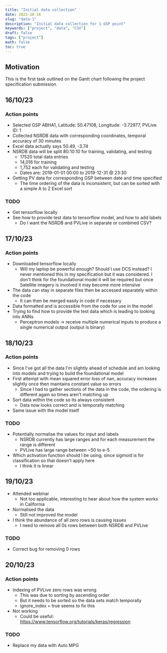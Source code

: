 ```yaml
---
title: "Initial data collection"
date: 2023-10-16
slug: "data-1"
description: "Initial data collection for 1 GSP point"
keywords: ["project", "data", "CSV"]
draft: false
tags: ["project"]
math: false
toc: true
---
```


## Motivation

This is the first task outlined on the Gantt chart following the project specification submission.

## 16/10/23

### Action points

* Selected GSP ABHA1, Latitude: 50.47108, Longitude: -3.72977, PVLive ID: 1
* Collected NSRDB data with corresponding coordinates, temporal accuracy of 30 minutes
* Excel data actually says 50.49, -3.74
* NSRDB data will be split 80:10:10 for training, validating, and testing
  * 17520 total data entries
  * 14,016 for training
  * 1,752 each for validating and testing
  * Dates are: 2019-01-01 00:00 to 2019-12-31 @ 23:30 
* Getting PV data for corresponding GSP between date and time specified
  * The time ordering of the data is inconsistent, but can be sorted with a simple A to Z Excel sort

### TODO

* Get tensorflow locally
* See how to provide test data to tensorflow model, and how to add labels
  * Do I want the NSRDB and PVLive in separate or combined CSV?

## 17/10/23

### Action points

* Downloaded tensorflow locally
  * Will my laptop be powerful enough? Should I use DCS instead? I never mentioned this in my specification but it was considered. I don't think for the foundational model it will be required but once Satellite imagery is involved it may become more intensive
* The data can stay in separate files then be accessed separately within the code
  * It can then be merged easily in code if necessary
* Data formatted and is accessible from the code for use in the model
* Trying to find how to provide the test data which is leading to looking into ANNs
  * Perceptron models -> receive multiple numerical inputs to produce a single numerical output (output is binary)

## 18/10/23

### Action points

* Since I've got all the data I'm slightly ahead of schedule and am looking into models and trying to build the foundational model
* First attempt with mean squared error loss of nan, accuracy increases slightly once then maintains constant value so errors
  * Since I had to gather sections of the data in the code, the ordering is different again so times aren't matching up
* Sort data within the code so its always consistent
  * Data now looks correct and is temporally matching
* Same issue with the model itself

### TODO

* Potentially normalise the values for input and labels
  * NSRDB currently has large ranges and for each measurement the range is different
  * PVLive has large range between ~50 to e-5
* Which activation function should I be using, since sigmoid is for classification so that doesn't apply here
  * I think it is linear

## 19/10/23

* Attended webinar
  * Not too applicable, interesting to hear about how the system works in California
* Normalised the data
  * Still not improved the model
* I think the abundance of all zero rows is causing issues
  * I need to remove all 0s rows between both NSRDB and PVLive

### TODO

* Correct bug for removing 0 rows

## 20/10/23

### Action points

* Indexing of PVLive zero rows was wrong
  * This was due to sorting by ascending order
  * But it needs to be sorted so the data sets match temporally
  * ignore_index = true seems to fix this
* Not working
  * Could be useful: https://www.tensorflow.org/tutorials/keras/regression

### TODO

* Replace my data with Auto MPG
